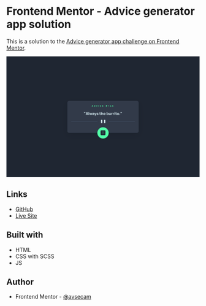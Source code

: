 # Frontend Mentor - Advice generator app solution

This is a solution to the [Advice generator app challenge on Frontend Mentor](https://www.frontendmentor.io/challenges/advice-generator-app-QdUG-13db).

![](./screenshot.png)

## Links

- [GitHub](https://github.com/avsecam/FM-AdviceGenerator)
- [Live Site](https://avsecam.github.io/FM-AdviceGenerator/)

## Built with

- HTML
- CSS with SCSS
- JS

## Author

- Frontend Mentor - [@avsecam](https://www.frontendmentor.io/profile/avsecam)
